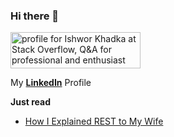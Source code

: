 ### Hi there 👋

<!--
**IshworKhadka/IshworKhadka** is a ✨ _special_ ✨ repository because its `README.md` (this file) appears on your GitHub profile.

Here are some ideas to get you started:

- 🔭 I’m currently working on ...
- 🌱 I’m currently learning ...
- 👯 I’m looking to collaborate on ...
- 🤔 I’m looking for help with ...
- 💬 Ask me about ...
- 📫 How to reach me: ...
- 😄 Pronouns: ...
- ⚡ Fun fact: ...


-->

<a href="https://stackoverflow.com/users/4710512/ishwor-khadka"><img src="https://stackoverflow.com/users/flair/4710512.png" width="208" height="58" alt="profile for Ishwor Khadka at Stack Overflow, Q&amp;A for professional and enthusiast programmers" title="profile for Ishwor Khadka at Stack Overflow, Q&amp;A for professional and enthusiast programmers"></a>

My <b><a href = "https://www.linkedin.com/in/eshwor-khadka/">LinkedIn</a></b> Profile

<b>Just read</b> 
<ul>
  <li><a href = "http://web.archive.org/web/20130116005443/http://tomayko.com/writings/rest-to-my-wife">How I Explained REST to My Wife</a></li>
 </ul>
